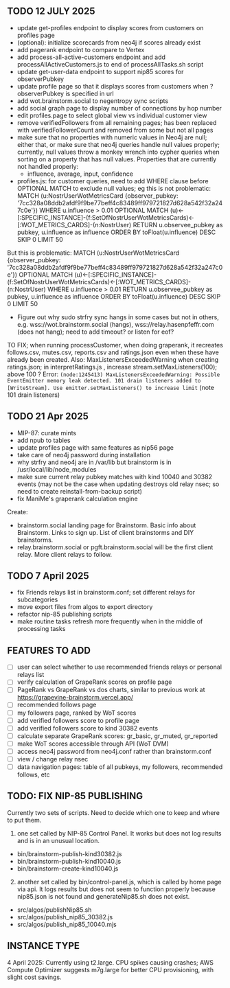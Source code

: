 ## TODO 12 JULY 2025
- update get-profiles endpoint to display scores from customers on profiles page
- (optional): initialize scorecards from neo4j if scores already exist
- add pagerank endpoint to compare to Vertex
- add process-all-active-customers endpoint and add processAllActiveCustomers.js to end of processAllTasks.sh script
- update get-user-data endpoint to support nip85 scores for observerPubkey
- update profile page so that it displays scores from customers when ?observerPubkey is specified in url
- add wot.brainstorm.social to negentropy sync scripts
- add social graph page to display number of connections by hop number
- edit profiles.page to select global view vs individual customer view
- remove verifiedFollowers from all remaining pages; has been replaced with verifiedFollowerCount and removed from some but not all pages
- make sure that no properties with numeric values in Neo4j are null; either that, or make sure that neo4j queries handle null values properly; currently, null values throw a monkey wrench into cypher queries when sorting on a property that has null values. Properties that are currently not handled properly: 
  - influence, average, input, confidence
- profiles.js: for customer queries, need to add WHERE clause before OPTIONAL MATCH to exclude null values; eg this is not problematic: 
MATCH (u:NostrUserWotMetricsCard {observer_pubkey: '7cc328a08ddb2afdf9f9be77beff4c83489ff979721827d628a542f32a247c0e'})
WHERE u.influence > 0.01
OPTIONAL MATCH (u)<-[:SPECIFIC_INSTANCE]-(f:SetOfNostrUserWotMetricsCards)<-[:WOT_METRICS_CARDS]-(n:NostrUser)
RETURN u.observee_pubkey as pubkey,
u.influence as influence
ORDER BY toFloat(u.influence) DESC
SKIP 0
LIMIT 50

But this is problematic:
MATCH (u:NostrUserWotMetricsCard {observer_pubkey: '7cc328a08ddb2afdf9f9be77beff4c83489ff979721827d628a542f32a247c0e'})
OPTIONAL MATCH (u)<-[:SPECIFIC_INSTANCE]-(f:SetOfNostrUserWotMetricsCards)<-[:WOT_METRICS_CARDS]-(n:NostrUser)
WHERE u.influence > 0.01
RETURN u.observee_pubkey as pubkey,
u.influence as influence
ORDER BY toFloat(u.influence) DESC
SKIP 0
LIMIT 50

- Figure out why sudo strfry sync hangs in some cases but not in others, e.g. wss://wot.brainstorm.social (hangs), wss://relay.hasenpfeffr.com (does not hang); need to add timeout? or listen for eof?


TO FIX;
when running processCustomer, when doing graperank, it recreates follows.csv, mutes.csv, reports.csv and ratings.json even when these have already been created. Also: MaxListenersExceededWarning when creating ratings.json; in interpretRatings.js , increase stream.setMaxListeners(100); above 100 ? Error: `(node:1245413) MaxListenersExceededWarning: Possible EventEmitter memory leak detected. 101 drain listeners added to [WriteStream]. Use emitter.setMaxListeners() to increase limit` (note 101 drain listeners)

## TODO 21 Apr 2025
- MIP-87: curate mints
- add npub to tables
- update profiles page with same features as nip56 page
- take care of neo4j password during installation
- why strfry and neo4j are in /var/lib but brainstorm is in /usr/local/lib/node_modules
- make sure current relay pubkey matches with kind 10040 and 30382 events (may not be the case when updating destroys old relay nsec; so need to create reinstall-from-backup script)
- fix ManiMe's graperank calculation engine

Create:
- brainstorm.social landing page for Brainstorm. Basic info about Brainstorm. Links to sign up. List of client brainstorms and DIY brainstorms.
- relay.brainstorm.social or pgft.brainstorm.social will be the first client relay. More client relays to follow.

## TODO 7 April 2025
- fix Friends relays list in brainstorm.conf; set different relays for subcategories
- move export files from algos to export directory
- refactor nip-85 publishing scripts
- make routine tasks refresh more frequently when in the middle of processing tasks

## FEATURES TO ADD
- ☐ user can select whether to use recommended friends relays or personal relays list
- ☐ verify calculation of GrapeRank scores on profile page
- ☐ PageRank vs GrapeRank vs dos charts, similar to previous work at https://grapevine-brainstorm.vercel.app/
- ☐ recommended follows page
- ☐ my followers page, ranked by WoT scores
- ☐ add verified followers score to profile page
- ☐ add verified followers score to kind 30382 events
- ☐ calculate separate GrapeRank scores: gr_basic, gr_muted, gr_reported
- ☐ make WoT scores accessible through API (WoT DVM)
- ☐ access neo4j password from neo4j.conf rather than brainstorm.conf
- ☐ view / change relay nsec 
- ☐ data navigation pages: table of all pubkeys, my followers, recommended follows, etc

## TODO: FIX NIP-85 PUBLISHING
Currently two sets of scripts. Need to decide which one to keep and where to put them.
1. one set called by NIP-85 Control Panel. It works but does not log results and is in an unusual location.
- bin/brainstorm-publish-kind30382.js
- bin/brainstorm-publish-kind10040.js
- bin/brainstorm-create-kind10040.js
2. another set called by bin/control-panel.js, which is called by home page via api. It logs results but does not seem to function properly because nip85.json is not found and generateNip85.sh does not exist.
- src/algos/publishNip85.sh
- src/algos/publish_nip85_30382.js
- src/algos/publish_nip85_10040.mjs

## INSTANCE TYPE
4 April 2025: Currently using t2.large. CPU spikes causing crashes; AWS Compute Optimizer suggests m7g.large for better CPU provisioning, with slight cost savings. 